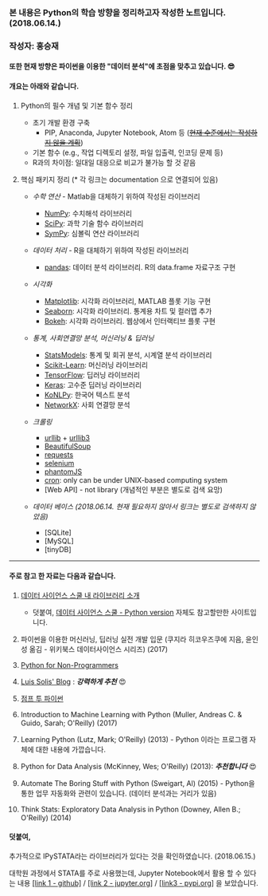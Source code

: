 ### 본 내용은 Python의 학습 방향을 정리하고자 작성한 노트입니다. (2018.06.14.)
### 작성자: 홍승재


#### 또한 현재 방향은 파이썬을 이용한 "데이터 분석"에 초점을 맞추고 있습니다.  	&#128526; 

#### 개요는 아래와 같습니다.

1. Python의 필수 개념 및 기본 함수 정리
    + 초기 개발 환경 구축
        + PIP, Anaconda, Jupyter Notebook, Atom 등 (~~<U>현재 수준에서는 작성하지 않을 계획</U>~~)
    + 기본 함수 (e.g., 작업 디렉토리 설정, 파일 입출력, 인코딩 문제 등)
    + R과의 차이점: 일대일 대응으로 비교가 불가능 할 것 같음
    
    
2. 핵심 패키지 정리 (\* 각 링크는 documentation 으로 연결되어 있음)
    + *수학 연산* - Matlab을 대체하기 위하여 작성된 라이브러리
        + [NumPy](http://www.numpy.org/): 수치해석 라이브러리
        + [SciPy](http://www.scipy.org/): 과학 기술 함수 라이브러리
        + [SymPy](http://www.sympy.org/): 심볼릭 연산 라이브러리
        
    + *데이터 처리* - R을 대체하기 위하여 작성된 라이브러리
        + [pandas](http://pandas.pydata.org/): 데이터 분석 라이브러리. R의 data.frame 자료구조 구현
    
    + *시각화* 
        + [Matplotlib](http://matplotlib.org/): 시각화 라이브러리, MATLAB 플롯 기능 구현
        + [Seaborn](https://stanford.edu/~mwaskom/software/seaborn/): 시각화 라이브러리. 통계용 차트 및 컬러맵 추가
        + [Bokeh](http://bokeh.pydata.org): 시각화 라이브러리. 웹상에서 인터랙티브 플롯 구현
    
    + *통계, 사회연결망 분석, 머신러닝 & 딥러닝*
        + [StatsModels](http://www.statsmodels.org/): 통계 및 회귀 분석, 시계열 분석 라이브러리
        + [Scikit-Learn](http://scikit-learn.org): 머신러닝 라이브러리
        + [TensorFlow](https://www.tensorflow.org/): 딥러닝 라이브러리
        + [Keras](https://keras.io/): 고수준 딥러닝 라이브러리
        + [KoNLPy](http://konlpy.org/en/v0.4.4/): 한국어 텍스트 분석
        + [NetworkX](https://networkx.github.io/documentation/stable/): 사회 연결망 분석
    
    + *크롤링*
        + [urllib](https://docs.python.org/ko/3/library/urllib.html) + [urllib3](http://urllib3.readthedocs.io/en/latest/#)
        + [BeautifulSoup](https://www.crummy.com/software/BeautifulSoup/bs4/doc/)
        + [requests](http://docs.python-requests.org/en/master/)
        + [selenium](https://www.seleniumhq.org/docs/)
        + [phantomJS](http://phantomjs.org/documentation/)
        + [cron](https://help.ubuntu.com/community/CronHowto): only can be under UNIX-based computing system
        + [Web API] - not library (개념적인 부분은 별도로 검색 요망)
    + *데이터 베이스 (2018.06.14. 현재 필요하지 않아서 링크는 별도로 검색하지 않았음)*
        + [SQLite]
        + [MySQL]
        + [tinyDB]
        
---        
#### 주로 참고 한 자료는 다음과 같습니다. 
1. [데이터 사이언스 스쿨 내 라이브러리 소개](https://datascienceschool.net/view-notebook/b85212ea4040408e8ebd6d3495f2c91b/)
    + 덧붙여, [데이터 사이언스 스쿨 - Python version](https://datascienceschool.net/view-notebook/661128713b654edc928ecb455a826b1d/) 자체도 참고할만한 사이트입니다. 
    
    
2. 파이썬을 이용한 머신러닝, 딥러닝 실전 개발 입문 (쿠지라 히코우즈쿠에 지음, 윤인성 옮김 - 위키북스 데이터사이언스 시리즈) (2017)

3. [Python for Non-Programmers](https://wiki.python.org/moin/BeginnersGuide/NonProgrammers)

4. [Luis Solis' Blog](https://python.zeef.com/luis.solis) : ***강력하게 추천*** &#128525;

5. [점프 투 파이썬](https://wikidocs.net/book/1)

6. Introduction to Machine Learning with Python (Muller, Andreas C. & Guido, Sarah; O'Reilly) (2017)

7. Learning Python (Lutz, Mark; O'Reilly) (2013) - Python 이라는 프로그램 자체에 대한 내용에 가깝습니다. 

8. Python for Data Analysis (McKinney, Wes; O'Reilly) (2013):  ***추천합니다*** &#128525;

9. Automate The Boring Stuff with Python (Sweigart, Al) (2015) - Python을 통한 업무 자동화와 관련이 있습니다. (데이터 분석과는 거리가 있음)

10. Think Stats: Exploratory Data Analysis in Python (Downey, Allen B.; O'Reilly) (2014)


#### 덧붙여,
추가적으로 IPySTATA라는 라이브러리가 있다는 것을 확인하였습니다. (2018.06.15.)

대학원 과정에서 STATA를 주로 사용했는데, Jupyter Notebook에서 활용 할 수 있다는 내용 [[link 1 - github]](https://github.com/TiesdeKok/ipystata#setup) / [[link 2 - jupyter.org]](http://nbviewer.jupyter.org/github/TiesdeKok/ipystata/blob/master/ipystata/Example.ipynb) / [[link3 - pypi.org]](https://pypi.org/project/ipystata/) 을 보았습니다. 
